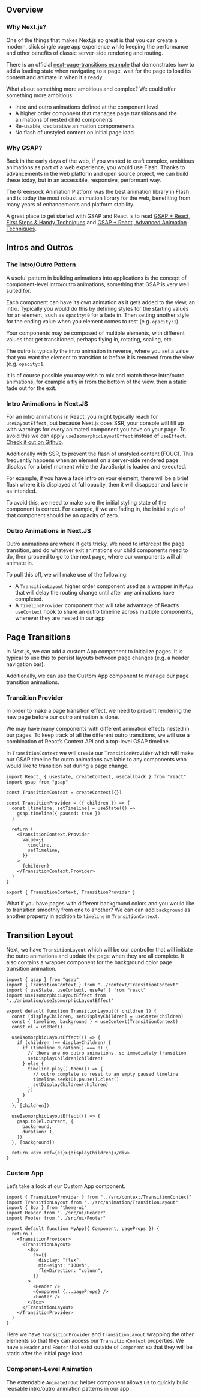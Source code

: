 ## Overview

### Why Next.js?

One of the things that makes Next.js so great is that you can create a modern, slick single page app experience while keeping the performance and other benefits of classic server-side rendering and routing.

There is an official [next-page-transitions example](https://github.com/vercel/next.js/tree/canary/examples/with-next-page-transitions) that demonstrates how to add a loading state when navigating to a page, wait for the page to load its content and animate in when it's ready.

What about something more ambitious and complex? We could offer something more ambitious:

- Intro and outro animations defined at the component level
- A higher order component that manages page transitions and the animations of nested child components
- Re-usable, declarative animation componenents
- No flash of unstyled content on initial page load

### Why GSAP?

Back in the early days of the web, if you wanted to craft complex, ambitious animations as part of a web experience, you would use Flash. Thanks to advancements in the web platform and open source project, we can build these today, but in an accessible, responsive, performant way.

The Greensock Animation Platform was the best animation library in Flash and is today the most robust animation library for the web, benefiting from many years of enhancements and platform stability.

A great place to get started with GSAP and React is to read [GSAP + React, First Steps & Handy Techniques](https://greensock.com/react) and [GSAP + React, Advanced Animation Techniques](https://greensock.com/react-advanced).

## Intros and Outros

### The Intro/Outro Pattern

A useful pattern in building animations into applications is the concept of component-level intro/outro animations, something that GSAP is very well suited for. 

Each component can have its own animation as it gets added to the view, an intro. Typically you would do this by defining styles for the starting values for an element, such as `opacity:0` for a fade in. Then setting another style for the ending value when you element comes to rest (e.g. `opacity:1`).

Your components may be composed of multiple elements, with different values that get transitioned, perhaps flying in, rotating, scaling, etc.

The outro is typically the intro animation in reverse, where you set a value that you want the element to transition to before it is removed from the view (e.g. `opacity:1`. 

It is of course possible you may wish to mix and match these intro/outro animations, for example a fly in from the bottom of the view, then a static fade out for the exit.

### Intro Animations in Next.JS

For an intro animations in React, you might typically reach for `useLayoutEffect`, but because Next.js does SSR, your console will fill up with warnings for every animated component you have on your page. To avoid this we can apply `useIsomorphicLayoutEffect` instead of `useEffect`. [Check it out on Github](https://github.com/streamich/react-use/blob/master/docs/useIsomorphicLayoutEffect.md).

Additionally with SSR, to prevent the flash of unstyled content (FOUC). This frequently happens when an element on a server-side rendered page displays for a brief moment while the JavaScript is loaded and executed.

For example, if you have a fade intro on your element, there will be a brief flash where it is displayed at full opacity, then it will disappear and fade in as intended.

To avoid this, we need to make sure the initial styling state of the component is correct. For example, if we are fading in, the initial style of that component should be an opacity of zero.

### Outro Animations in Next.JS

Outro animations are where it gets tricky. We need to intercept the page transition, and do whatever exit animations our child components need to do, then proceed to go to the next page, where our components will all animate in.

To pull this off, we will make use of the following:

- A `TransitionLayout` higher order component used as a wrapper in `MyApp` that will delay the routing change until after any animations have completed.
- A `TimelineProvider` component that will take advantage of React’s `useContext` hook to share an outro timeline across multiple components, wherever they are nested in our app

## Page Transitions

In Next.js, we can add a custom App component to initialize pages. It is typical to use this to persist layouts between page changes (e.g. a header navigation bar).

Additionally, we can use the Custom App component to manage our page transition animations. 

### Transition Provider

In order to make a page transition effect, we need to prevent rendering the new page before our outro animation is done. 

We may have many components with different animation effects nested in our pages. To keep track of all the different outro transitions, we will use a combination of React’s Context API and a top-level GSAP timeline.

In `TransitionContext` we will create our `TransitionProvider` which will make our GSAP timeline for outro animations available to any components who would like to transition out during a page change.

```
import React, { useState, createContext, useCallback } from "react"
import gsap from "gsap"

const TransitionContext = createContext({})

const TransitionProvider = ({ children }) => {
  const [timeline, setTimeline] = useState(() =>
    gsap.timeline({ paused: true })
  )

  return (
    <TransitionContext.Provider
      value={{
        timeline,
        setTimeline,
      }}
    >
      {children}
    </TransitionContext.Provider>
  )
}

export { TransitionContext, TransitionProvider }
```

What if you have pages with different background colors and you would like to transition smoothly from one to another? We can can add `background` as another property in addition to `timeline` in `TransitionContext`.

## Transition Layout

Next, we have `TransitionLayout` which will be our controller that will initiate the outro animations and update the page when they are all complete. It also contains a wrapper component for the background color page transition animation.

```
import { gsap } from "gsap"
import { TransitionContext } from "../context/TransitionContext"
import { useState, useContext, useRef } from "react"
import useIsomorphicLayoutEffect from "../animation/useIsomorphicLayoutEffect"

export default function TransitionLayout({ children }) {
  const [displayChildren, setDisplayChildren] = useState(children)
  const { timeline, background } = useContext(TransitionContext)
  const el = useRef()

  useIsomorphicLayoutEffect(() => {
    if (children !== displayChildren) {
      if (timeline.duration() === 0) {
        // there are no outro animations, so immediately transition
        setDisplayChildren(children)
      } else {
        timeline.play().then(() => {
          // outro complete so reset to an empty paused timeline
          timeline.seek(0).pause().clear()
          setDisplayChildren(children)
        })
      }
    }
  }, [children])

  useIsomorphicLayoutEffect(() => {
    gsap.to(el.current, {
      background,
      duration: 1,
    })
  }, [background])

  return <div ref={el}>{displayChildren}</div>
}
```

### Custom App

Let’s take a look at our Custom App component.

```
import { TransitionProvider } from "../src/context/TransitionContext"
import TransitionLayout from "../src/animation/TransitionLayout"
import { Box } from "theme-ui"
import Header from "../src/ui/Header"
import Footer from "../src/ui/Footer"

export default function MyApp({ Component, pageProps }) {
  return (
    <TransitionProvider>
      <TransitionLayout>
        <Box
          sx={{
            display: "flex",
            minHeight: "100vh",
            flexDirection: "column",
          }}
        >
          <Header />
          <Component {...pageProps} />
          <Footer />
        </Box>
      </TransitionLayout>
    </TransitionProvider>
  )
}
```

Here we have `TransitionProvider` and `TransitionLayout` wrapping the other elements so that they can access our `TransitionContext` properties. We have a `Header` and `Footer` that exist outside of `Component` so that they will be static after the initial page load.

### Component-Level Animation

The extendable `AnimateInOut` helper component allows us to quickly build reusable intro/outro animation patterns in our app.


